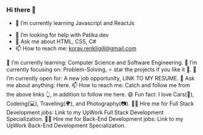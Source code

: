 ### Hi there 👋

<!--- 🔭 I’m currently working on--> 
- 🌱 I’m currently learning Javascript and ReactJs
<!--- 👯 I’m looking to collaborate on ...--> 
- 🤔 I’m looking for help with Patika.dev
- 💬 Ask me about HTML, CSS, C# 
- 📫 How to reach me: koray.renkligill@gmail.com
<!--- 😄 Pronouns: ...--> 
<!--- ⚡ Fun fact: ...--> 

🌱 I’m currently learning: Computer Science and Software Engineering.
🎯 I’m currently focusing on: Problem-Solving, ⭐️ star the projects if you like it 🤩.
🤔 I’m currently open for: A new job opportunity, LINK TO MY RESUME.
💬 Ask me about anything: Here.
📫 How to reach me: Catch and follow me from the above links 👆, in addition to follow me here.
😄 Fun fact: I love Cars(🚗), Codeing(💻), Traveling(🌍), and Photography(📷).
👨‍💻 Hire me for Full Stack Development jobs: Link to my UpWork Full Stack Development Specialization.
👨‍💻 Hire me for Back-End Development jobs: Link to my UpWork Back-End Development Specialization.
